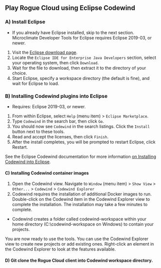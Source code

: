 ## Play Rogue Cloud using Eclipse Codewind

### A) Install Eclipse
- If you already have Eclipse installed, skip to the next section. Microclimate Developer Tools for Eclipse requires Eclipse 2019-03, or newer.

1) Visit the [Eclipse download page](https://www.eclipse.org/downloads/packages/).
2) Locate the `Eclipse IDE for Enterprise Java Developers` section, select your operating system, then click `Download`.
3) Wait for the file to download, then extract it to the directory of your choice.
4) Start Eclipse, specify a workspace directory (the default is fine), and wait for Eclipse to load.


### B) Installing Codewind plugins into Eclipse
- Requires: Eclipse 2019-03, or newer.

1) From within Eclipse, select `Help` (menu item) > `Eclipse Marketplace`.
2) Type `Codewind` in the search bar, then click `Go`.
3) You should now see `Codewind` in the search listings. Click the `Install` button next to these tools.
4) Read and accept the licenses, then click `Finish`.
5) After the install completes, you will be prompted to restart Eclipse, click Restart.

See the Eclipse Codewind documentation for more information [on Installing Codewind into Eclipse](https://www.eclipse.org/codewind/mdteclipsegettingstarted.html).

#### C) Installing Codewind container images

1) Open the Codewind view. Navigate to `Window` (menu item) > `Show View` > `Other...` > `Codewind` > `Codewind Explorer`
2) Codewind requires the installation of additional Docker images to run. Double-click on the Codewind item in the Codewind Explorer view to complete the installation. The installation may take a few minutes to complete.
-  Codewind creates a folder called codewind-workspace within your home directory (C:\codewind-workspace on Windows) to contain your projects.

You are now ready to use the tools. You can use the Codewind Explorer view to create new projects or add existing ones. Right-click an element in the Codewind Explorer to look at the features available.

#### D) Git clone the Rogue Cloud client into Codewind workspace directory.
